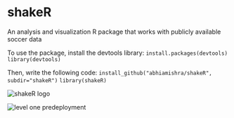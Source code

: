 # shakeR
An analysis and visualization R package that works with publicly available soccer data

To use the package, install the devtools library:
`install.packages(devtools)`
`library(devtools)`

Then, write the following code:
`install_github("abhiamishra/shakeR", subdir="shakeR")`
`library(shakeR)`

![shakeR logo](https://github.com/abhiamishra/shakeR/blob/main/pictures/shakeRlogo.png)

![level one predeployment](https://github.com/abhiamishra/shakeR/blob/main/pictures/levelone_predeploy.png)
